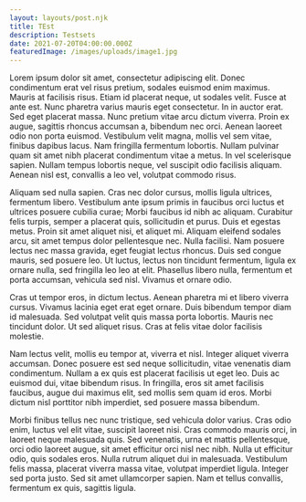 ```yaml
---
layout: layouts/post.njk
title: TEst
description: Testsets
date: 2021-07-20T04:00:00.000Z
featuredImage: /images/uploads/image1.jpg
---
```

<!--StartFragment-->

Lorem ipsum dolor sit amet, consectetur adipiscing elit. Donec condimentum erat vel risus pretium, sodales euismod enim maximus. Mauris at facilisis risus. Etiam id placerat neque, ut sodales velit. Fusce at ante est. Nunc pharetra varius mauris eget consectetur. In in auctor erat. Sed eget placerat massa. Nunc pretium vitae arcu dictum viverra. Proin ex augue, sagittis rhoncus accumsan a, bibendum nec orci. Aenean laoreet odio non porta euismod. Vestibulum velit magna, mollis vel sem vitae, finibus dapibus lacus. Nam fringilla fermentum lobortis. Nullam pulvinar quam sit amet nibh placerat condimentum vitae a metus. In vel scelerisque sapien. Nullam tempus lobortis neque, vel suscipit odio facilisis aliquam. Aenean nisl est, convallis a leo vel, volutpat commodo risus.

Aliquam sed nulla sapien. Cras nec dolor cursus, mollis ligula ultrices, fermentum libero. Vestibulum ante ipsum primis in faucibus orci luctus et ultrices posuere cubilia curae; Morbi faucibus id nibh ac aliquam. Curabitur felis turpis, semper a placerat quis, sollicitudin et purus. Duis et egestas metus. Proin sit amet aliquet nisi, et aliquet mi. Aliquam eleifend sodales arcu, sit amet tempus dolor pellentesque nec. Nulla facilisi. Nam posuere lectus nec massa gravida, eget feugiat lectus rhoncus. Duis sed congue mauris, sed posuere leo. Ut luctus, lectus non tincidunt fermentum, ligula ex ornare nulla, sed fringilla leo leo at elit. Phasellus libero nulla, fermentum et porta accumsan, vehicula sed nisl. Vivamus et ornare odio.

Cras ut tempor eros, in dictum lectus. Aenean pharetra mi et libero viverra cursus. Vivamus lacinia eget erat eget ornare. Duis bibendum tempor diam id malesuada. Sed volutpat velit quis massa porta lobortis. Mauris nec tincidunt dolor. Ut sed aliquet risus. Cras at felis vitae dolor facilisis molestie.

Nam lectus velit, mollis eu tempor at, viverra et nisl. Integer aliquet viverra accumsan. Donec posuere est sed neque sollicitudin, vitae venenatis diam condimentum. Nullam a ex quis est placerat facilisis ut eget leo. Duis ac euismod dui, vitae bibendum risus. In fringilla, eros sit amet facilisis faucibus, augue dui maximus elit, sed mollis sem quam id eros. Morbi dictum nisl porttitor nibh imperdiet, sed posuere massa bibendum.

Morbi finibus tellus nec nunc tristique, sed vehicula dolor varius. Cras odio enim, luctus vel elit vitae, suscipit laoreet nisi. Cras commodo mauris orci, in laoreet neque malesuada quis. Sed venenatis, urna et mattis pellentesque, orci odio laoreet augue, sit amet efficitur orci nisl nec nibh. Nulla ut efficitur odio, quis sodales eros. Nulla rutrum aliquet dui in malesuada. Vestibulum felis massa, placerat viverra massa vitae, volutpat imperdiet ligula. Integer sed porta justo. Sed sit amet ullamcorper sapien. Nam et tellus convallis, fermentum ex quis, sagittis ligula.

<!--EndFragment-->